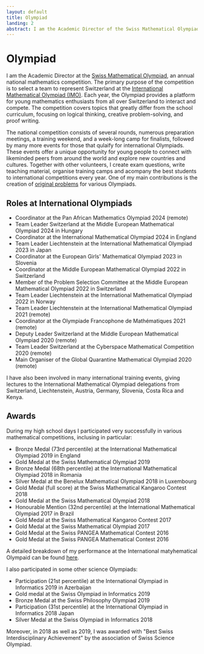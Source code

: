 ```yaml
---
layout: default
title: Olympiad
landing: 2
abstract: I am the Academic Director of the Swiss Mathematical Olympiad, a mathematical contest for Swiss pupils. Together with other volunteers, I create exam questions, write teaching material, organise training camps and acompany the best students every year to international competitions.
---
```


# Olympiad
I am the Academic Director at the [Swiss Mathematical Olympiad](https://mathematical.olympiad.ch/en/), an annual national mathematics competition. The primary purpose of the competition is to select a team to represent Switzerland at the [International Mathematical Olympiad (IMO)](https://www.imo-official.org/). Each year, the Olympiad provides a platform for young mathematics enthusiasts from all over Switzerland to interact and compete. The competition covers topics that greatly differ from the school curriculum, focusing on logical thinking, creative problem-solving, and proof writing.

The national competition consists of several rounds, numerous preparation meetings, a training weekend, and a week-long camp for finalists, followed by many more events for those that qulaify for international Olympiads. These events offer a unique opportunity for young people to connect with likeminded peers from around the world and explore new countries and cultures. Together with other volunteers, I create exam questions, write teaching material, organise training camps and acompany the best students to international competitions every year. One of my main contributions is the creation of [original problems](/portfolio.html) for various Olympiads.

## Roles at International Olympiads
- Coordinator at the Pan African Mathematics Olympiad 2024 (remote)
- Team Leader Switzerland at the Middle European Mathematical Olympiad 2024 in Hungary
- Coordinator at the International Mathematical Olympiad 2024 in England
- Team Leader Liechtenstein at the International Mathematical Olympiad 2023 in Japan
- Coordinator at the European Girls' Mathematical Olympiad 2023 in Slovenia
- Coordinator at the Middle European Mathematical Olympiad 2022 in Switzerland
- Member of the Problem Selection Committee at the Middle European Mathematical Olympiad 2022 in Switzerland
- Team Leader Liechtenstein at the International Mathematical Olympiad 2022 in Norway
- Team Leader Liechtenstein at the International Mathematical Olympiad 2021 (remote)
- Coordinator at the Olympiade Francophone de Mathématiques 2021 (remote)
- Deputy Leader Switzerland at the Middle European Mathematical Olympiad 2020 (remote)
- Team Leader Switzerland at the Cyberspace Mathematical Competition 2020 (remote)
- Main Organiser of the Global Quarantine Mathematical Olympiad 2020 (remote)

I have also been involved in many international training events, giving lectures to the International Mathematical Olympiad delegations from Switzerland, Liechtenstein, Austria, Germany, Slovenia, Costa Rica and Kenya.

<!-- 
## Training
- Junior Euler Society
- Youth Academy -->

## Awards

During my high school days I participated very successfully in various mathematical competitions, inclusing in particular:
- Bronze Medal (73rd percentile) at the International Mathematical Olympiad 2019 in England
- Gold Medal at the Swiss Mathematical Olympiad 2019
- Bronze Medal (68th percentile) at the International Mathematical Olympiad 2018 in Romania
- Silver Medal at the Benelux Mathematical Olympiad 2018 in Luxembourg
- Gold Medal (full score) at the Swiss Mathematical Kangaroo Contest 2018
- Gold Medal at the Swiss Mathematical Olympiad 2018
- Honourable Mention (32nd percentile) at the International Mathematical Olympiad 2017 in Brazil
- Gold Medal at the Swiss Mathematical Kangaroo Contest 2017
- Gold Medal at the Swiss Mathematical Olympiad 2017
- Gold Medal at the Swiss PANGEA Mathematical Contest 2016
- Gold Medal at the Swiss PANGEA Mathematical Contest 2016

A detailed breakdown of my performance at the International matyhematical Olympaid can be found [here](https://www.imo-official.org/participant_r.aspx?id=27554).

I also participated in some other science Olympiads:
- Participation (21st percentile) at the International Olympiad in Informatics 2019 in Azerbaijan
- Gold medal at the Swiss Olympiad in Informatics 2019
- Bronze Medal at the Swiss Philosophy Olympiad 2019
- Participation (31st percentile) at the International Olympiad in Informatics 2018 Japan
- Silver Medal at the Swiss Olympiad in Informatics 2018

Moreover, in 2018 as well as 2019, I was awarded with "Best Swiss Interdisciplinary Achievement" by the association of Swiss Science Olympiad.


